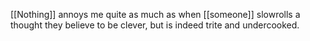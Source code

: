 [[Nothing]] annoys me quite as much as when [[someone]] slowrolls a thought they believe to be clever, but is indeed trite and undercooked.